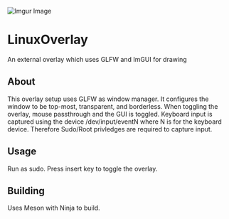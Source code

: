 ![Imgur Image](https://imgur.com/a/tVmVN41) 
# LinuxOverlay
An external overlay which uses GLFW and ImGUI for drawing

## About

This overlay setup uses GLFW as window manager.  It configures the window to be top-most, transparent, and borderless.  When toggling the overlay, mouse passthrough and the GUI is toggled.  Keyboard input is captured using the device /dev/input/eventN where N is for the keyboard device. Therefore Sudo/Root privledges are required to capture input.

## Usage

Run as sudo.  Press insert key to toggle the overlay.

## Building

Uses Meson with Ninja to build.
